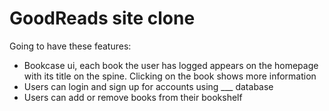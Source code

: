 # GoodReads site clone

Going to have these features:
- Bookcase ui, each book the user has logged appears on the homepage with its title on the spine. Clicking on the book shows more information
- Users can login and sign up for accounts using ___ database
- Users can add or remove books from their bookshelf
